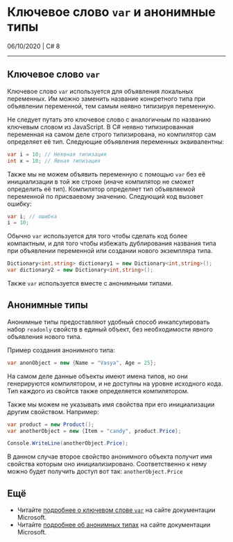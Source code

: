 # Ключевое слово `var` и анонимные типы
06/10/2020 | C# 8
___
## Ключевое слово `var`
Ключевое слово `var` используется для объявления локальных переменных. Им можно заменить название конкретного типа при объявлении переменной, тем самым неявно типизируя переменную. 

Не следует путать это ключевое слово с аналогичным по названию ключевым словом из JavaScript. В C# неявно типизированная переменная на самом деле строго типизирована, но компилятор сам определяет её тип. Следующие объявления переменных эквивалентны:
```csharp
var i = 10; // Неявная типизация
int x = 10; // Явная типизация
```

Также мы не можем объявить переменную с помощью `var` без её инициализации в той же строке (иначе компилятор не сможет определить её тип). Компилятор определяет тип объявляемой переменной по присваевому значению. Следующий код вызовет ошибку:
```csharp
var i; // ошибка
i = 10;
```

Обычно `var` используется для того чтобы сделать код более компактным, и для того чтобы избежать дублирования названия типа при объявлении переменной или создании нового экземпляра типа.
```csharp
Dictionary<int,string> dictionary1 = new Dictionary<int,string>();
var dictionary2 = new Dictionary<int,string>();
```

Также `var` используется вместе с анонимными типами.

## Анонимные типы
Анонимные типы предоставляют удобный способ инкапсулировать набор `readonly` свойств в единый объект, без необходимости явного объявления нового типа.

Пример создания анонимного типа:
```csharp
var anonObject = new {Name = "Vasya", Age = 25};
``` 

На самом деле данные объекты имеют имена типов, но они генерируются компилятором, и не доступны на уровне исходного кода. Тип каждого из свойтсв также определяется компилятором.

Также мы можем не указывать имя свойства при его инициализации другим свойством. Например:
```csharp
var product = new Product();
var anotherObject = new {Item = "candy", product.Price};

Console.WriteLine(anotherObject.Price);
``` 
В данном случае второе свойство анонимного объекта получит имя свойства которым оно инициализировано. Соответственно к нему можно будет получить доступ вот так: `anotherObject.Price`

## Ещё
- Читайте [подробнее о ключевом слове `var`](https://docs.microsoft.com/en-us/dotnet/csharp/language-reference/keywords/var) на сайте документации Microsoft.
- Читайте [подробнее об анонимных типах](https://docs.microsoft.com/en-us/dotnet/csharp/programming-guide/classes-and-structs/anonymous-types) на сайте документации Microsoft.